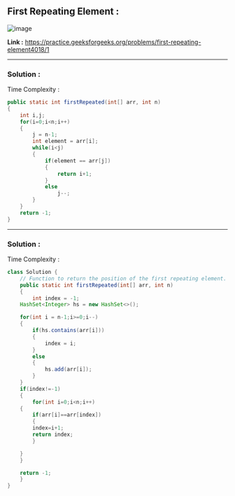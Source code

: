 ## First Repeating Element :

![image](https://user-images.githubusercontent.com/23376002/179452052-b761355e-e9c6-4d01-a62c-577d9f459a28.png)


**Link :** https://practice.geeksforgeeks.org/problems/first-repeating-element4018/1


-------------------------------------------------------------------------------------------------------------------------------------------------------


### Solution :

Time Complexity :


```java
public static int firstRepeated(int[] arr, int n) 
{
    int i,j;
    for(i=0;i<n;i++)
    {
        j = n-1;
        int element = arr[i];
        while(i<j)
        {
            if(element == arr[j])
            {
                return i+1;
            }
            else
                j--;
        }
    }
    return -1;
}

```

-------------------------------------------------------------------------------------------------------------------------------------------------------


### Solution :

Time Complexity :


```java
class Solution {
    // Function to return the position of the first repeating element.
    public static int firstRepeated(int[] arr, int n) 
    {
        int index = -1;
	HashSet<Integer> hs = new HashSet<>();

	for(int i = n-1;i>=0;i--)
	{
		if(hs.contains(arr[i]))
		{
			index = i;
		}
		else
		{
			hs.add(arr[i]);
		}
	}
	if(index!=-1)
	{
	    for(int i=0;i<n;i++)
	{
	    if(arr[i]==arr[index])
	    {
		index=i+1;
		return index;
	    }

	}
	}

	return -1;
    }
}

```







